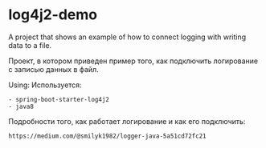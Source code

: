 # log4j2-demo

A project that shows an example of how to connect logging with writing data to a file.

Проект, в котором приведен пример того, как подключить логирование 
с записью данных в файл.

Using:
Используется:
 
    - spring-boot-starter-log4j2
    - java8
    
Подробности того, как работает логирование и как его подключить:

    https://medium.com/@smilyk1982/logger-java-5a51cd72fc21
